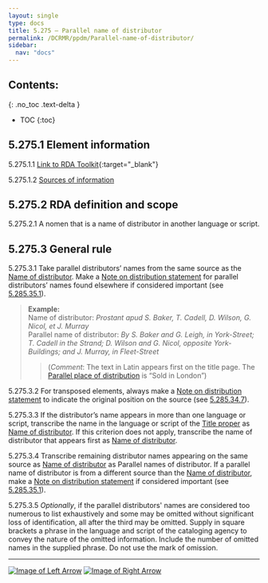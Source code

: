 ```yaml
---
layout: single
type: docs
title: 5.275 — Parallel name of distributor
permalink: /DCRMR/ppdm/Parallel-name-of-distributor/
sidebar:
  nav: "docs"
---
```


## Contents:
{: .no_toc .text-delta }

- TOC
{:toc}

## 5.275.1 Element information

<a name="5.275.1.1">5.275.1.1</a> [Link to RDA Toolkit](https://access.rdatoolkit.org/Content/Index?externalId=en-US_ala-fe253018-c149-3a20-9fdb-c9c17faa0ac0){:target="_blank"}

<a name="5.275.1.2">5.275.1.2</a> [Sources of information](/DCRMR/ppdm/#5011-sources-of-information)

## 5.275.2 RDA definition and scope

<a name="5.275.2.1">5.275.2.1</a> A nomen that is a name of distributor in another language or script.

## 5.275.3 General rule

<a name="5.275.3.1">5.275.3.1</a> Take parallel distributors’ names from the same source as the [Name of distributor](/DCRMR/ppdm/Name-of-distributor/). Make a [Note on distribution statement](/DCRMR/ppdm/Note-on-distribution-statement/) for  parallel distributors’ names found elsewhere if considered important (see [5.285.35.1](/DCRMR/ppdm/Note-on-distribution-statement/#5.285.35.1)).

>**Example:**  
>Name of distributor: <CITE>Prostant apud S. Baker, T. Cadell, D. Wilson, G. Nicol, et J. Murray</CITE>  
>Parallel name of distributor: <CITE>By S. Baker and G. Leigh, in York-Street; T. Cadell in the Strand; D. Wilson and G. Nicol, opposite York-Buildings; and J. Murray, in Fleet-Street</CITE>  
>>(*Comment*: The text in Latin appears first on the title page. The [Parallel place of distribution](/DCRMR/ppdm/Parallel-place-of-distribution/) is “Sold in London”)

<a name="5.275.3.2">5.275.3.2</a> For transposed elements, always make a [Note on distribution statement](/DCRMR/ppdm/Note-on-distribution-statement/) to indicate the original position on the source (see [5.285.34.7](/DCRMR/ppdm/Note-on-distribution-statement/#5.285.34.7)). 

<a name="5.275.3.3">5.275.3.3</a> If the distributor’s name  appears in more than one language or script, transcribe the name in the language or script of the [Title proper](/DCRMR/title/Title-proper) as [Name of distributor](/DCRMR/ppdm/Name-of-distributor/). If this criterion does not apply, transcribe the name of distributor that appears first as [Name of distributor](/DCRMR/ppdm/Name-of-distributor/).

<a name="5.275.3.4">5.275.3.4</a> Transcribe remaining distributor names appearing on the same source as [Name of distributor](/DCRMR/ppdm/Name-of-distributor/) as Parallel names of distributor. If a parallel name of distributor is from a different source than the [Name of distributor](/DCRMR/ppdm/Name-of-distributor/), make a [Note on distribution statement](/DCRMR/ppdm/Note-on-distribution-statement/) if considered important (see [5.285.35.1](/DCRMR/ppdm/Note-on-distribution-statement/#5.285.35.1)).

<a name="5.275.3.5">5.275.3.5</a> *Optionally*, if the parallel distributors' names are considered too numerous to list exhaustively and some may be omitted without significant loss of identification, all after the third may be omitted. Supply in square brackets a phrase in the language and script of the cataloging agency to convey the nature of the omitted information. Include the number of omitted names in the supplied phrase. Do not use the mark of omission.

---

[![Image of Left Arrow](https://rbms-bsc.github.io/DCRMR/assets/pictures/navigation/Arrow_Left.png "5.27 — Name of distributor")](/DCRMR/ppdm/Name-of-distributor/) [![Image of Right Arrow](https://rbms-bsc.github.io/DCRMR/assets/pictures/navigation/Arrow_Right.png "5.28 — Date of distribution")](/DCRMR/ppdm/Date-of-distribution/)
